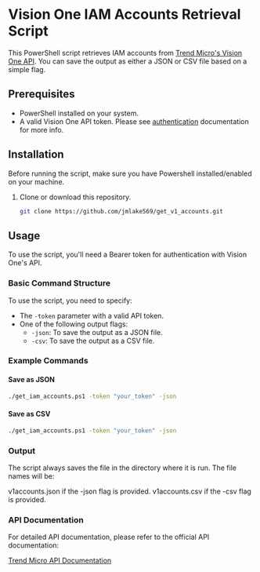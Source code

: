 # Vision One IAM Accounts Retrieval Script

This PowerShell script retrieves IAM accounts from [Trend Micro's Vision One API](https://automation.trendmicro.com/xdr/api-v3). You can save the output as either a JSON or CSV file based on a simple flag.

## Prerequisites

- PowerShell installed on your system.
- A valid Vision One API token. Please see [authentication](https://automation.trendmicro.com/xdr/Guides/Authentication) documentation for more info.

## Installation

Before running the script, make sure you have Powershell installed/enabled on your machine.

1. Clone or download this repository.

   ```bash
   git clone https://github.com/jmlake569/get_v1_accounts.git
   ```

## Usage

To use the script, you'll need a Bearer token for authentication with Vision One's API.

### Basic Command Structure

To use the script, you need to specify:

- The `-token` parameter with a valid API token.
- One of the following output flags:
  - `-json`: To save the output as a JSON file.
  - `-csv`: To save the output as a CSV file.

### Example Commands

#### Save as JSON

```bash
./get_iam_accounts.ps1 -token "your_token" -json
```

#### Save as CSV

```bash
./get_iam_accounts.ps1 -token "your_token" -json
```

### Output

The script always saves the file in the directory where it is run. The file names will be:

v1accounts.json if the -json flag is provided.
v1accounts.csv if the -csv flag is provided.

### API Documentation

For detailed API documentation, please refer to the official API documentation:

[Trend Micro API Documentation](https://automation.trendmicro.com/xdr/api-v3#tag/Accounts-(Foundation-Services-release)/paths/~1v3.0~1iam~1accounts/get)